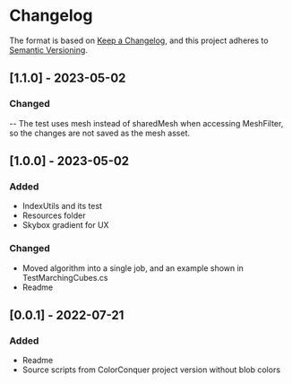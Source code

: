 # Changelog

The format is based on [Keep a Changelog](https://keepachangelog.com/en/1.0.0/),
and this project adheres to [Semantic Versioning](https://semver.org/spec/v2.0.0.html).

## [1.1.0] - 2023-05-02

### Changed

-- The test uses mesh instead of sharedMesh when accessing MeshFilter, so the changes are not saved as the mesh asset.

## [1.0.0] - 2023-05-02

### Added

- IndexUtils and its test
- Resources folder
- Skybox gradient for UX

### Changed

- Moved algorithm into a single job, and an example shown in TestMarchingCubes.cs
- Readme

## [0.0.1] - 2022-07-21

### Added

- Readme
- Source scripts from ColorConquer project version without blob colors